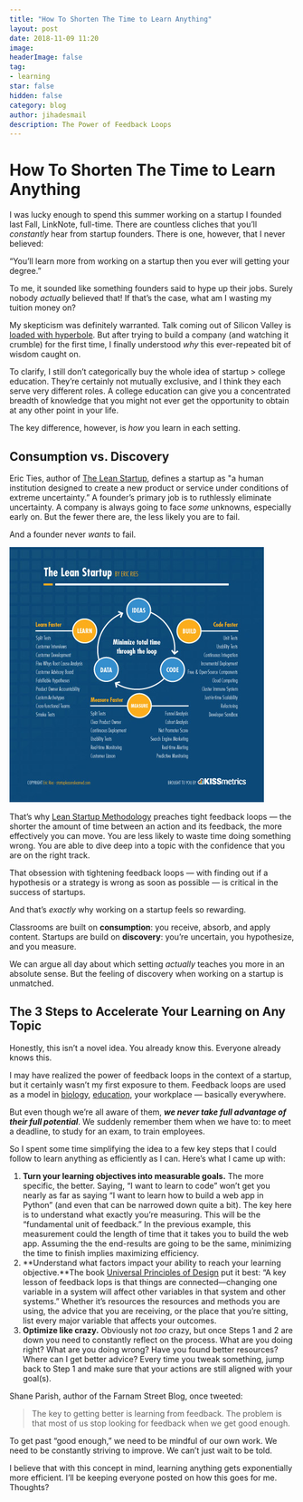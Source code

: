 ```yaml
---
title: "How To Shorten The Time to Learn Anything"
layout: post
date: 2018-11-09 11:20
image: 
headerImage: false
tag:
- learning
star: false
hidden: false
category: blog
author: jihadesmail
description: The Power of Feedback Loops
---
```


# How To Shorten The Time to Learn Anything
I was lucky enough to spend this summer working on a startup I founded last Fall, LinkNote, full-time. There are countless cliches that you’ll _constantly_ hear from startup founders. There is one, however, that I never believed:

“You’ll learn more from working on a startup then you ever will getting your degree.”

To me, it sounded like something founders said to hype up their jobs. Surely nobody _actually_ believed that! If that’s the case, what am I wasting my tuition money on?

My skepticism was definitely warranted. Talk coming out of Silicon Valley is [loaded with hyperbole](https://www.wired.com/story/disruption-is-how-silicon-valley-eats-its-young/). But after trying to build a company (and watching it crumble) for the first time, I finally understood _why_ this ever-repeated bit of wisdom caught on.

To clarify, I still don’t categorically buy the whole idea of startup > college education. They’re certainly not mutually exclusive, and I think they each serve very different roles. A college education can give you a concentrated breadth of knowledge that you might not ever get the opportunity to obtain at any other point in your life.

The key difference, however, is _how_ you learn in each setting. 

## Consumption vs. Discovery
Eric Ties, author of [The Lean Startup](https://www.amazon.com/Lean-Startup-Entrepreneurs-Continuous-Innovation/dp/0307887898), defines a startup as "a human institution designed to create a new product or service under conditions of extreme uncertainty.” A founder’s primary job is to ruthlessly eliminate uncertainty. A company is always going to face _some_ unknowns, especially early on. But the fewer there are, the less likely you are to fail.

And a founder never _wants_ to fail.

![](/assets/images/leanstartup.jpg)

That’s why [Lean Startup Methodology](http://theleanstartup.com/principles) preaches tight feedback loops — the shorter the amount of time between an action and its feedback, the more effectively you can move. You are less likely to waste time doing something wrong. You are able to dive deep into a topic with the confidence that you are on the right track.

That obsession with tightening feedback loops — with finding out if a hypothesis or a strategy is wrong as soon as possible — is critical in the success of startups.

And that’s _exactly_ why working on a startup feels so rewarding. 

Classrooms are built on **consumption**: you receive, absorb, and apply content. Startups are build on **discovery**: you’re uncertain, you hypothesize, and you measure. 

We can argue all day about which setting _actually_ teaches you more in an absolute sense. But the feeling of discovery when working on a startup is unmatched. 

## The 3 Steps to Accelerate Your Learning on Any Topic
Honestly, this isn’t a novel idea. You already know this. Everyone already knows this.

I may have realized the power of feedback loops in the context of a startup, but it certainly wasn’t my first exposure to them. Feedback loops are used as a model in [biology](http://tll.mit.edu/help/feedback-loops), [education](https://www.tandfonline.com/doi/full/10.1080/02602938.2014.881979), your workplace — basically everywhere.

But even though we’re all aware of them, **_we never take full advantage of their full potential_**. We suddenly remember them when we have to: to meet a deadline, to study for an exam, to train employees.

So I spent some time simplifying the idea to a few key steps that I could follow to learn anything as efficiently as I can. Here’s what I came up with:

1. **Turn your learning objectives into measurable goals.** The more specific, the better. Saying, “I want to learn to code” won’t get you nearly as far as saying “I want to learn how to build a web app in Python” (and even that can be narrowed down quite a bit). The key here is to understand what exactly you’re measuring. This will be the “fundamental unit of feedback.” In the previous example, this measurement could the length of time that it takes you to build the web app. Assuming the the end-results are going to be the same, minimizing the time to finish implies maximizing efficiency.
2. **Understand what factors impact your ability to reach your learning objective.**The book [Universal Principles of Design](https://www.amazon.com/gp/product/1592535879/ref=dbs_a_def_rwt_bibl_vppi_i0) put it best: “A key lesson of feedback lops is that things are connected—changing one variable in a system will affect other variables in that system and other systems.” Whether it’s resources the resources and methods you are using, the advice that you are receiving, or the place that you’re sitting, list every major variable that affects your outcomes.
3. **Optimize like crazy.** Obviously not _too_ crazy, but once Steps 1 and 2 are down you need to constantly reflect on the process. What are you doing right? What are you doing wrong? Have you found better resources?  Where can I get better advice? Every time you tweak something, jump back to Step 1 and make sure that your actions are still aligned with your goal(s).

Shane Parish, author of the Farnam Street Blog, once tweeted:

> The key to getting better is learning from feedback. The problem is that most of us stop looking for feedback when we get good enough.  

To get past “good enough,” we need to be mindful of our own work. We need to be constantly striving to improve. We can’t just wait to be told.

I believe that with this concept in mind, learning anything gets exponentially more efficient. I’ll be keeping everyone posted on how this goes for me. Thoughts?